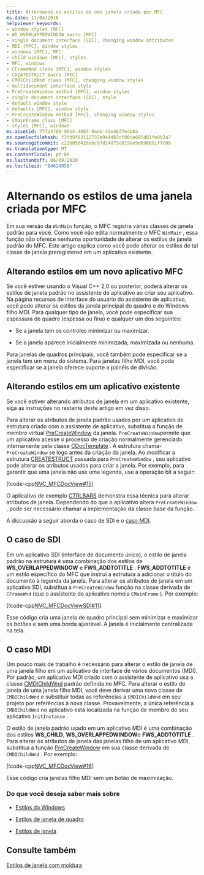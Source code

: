 ```yaml
---
title: Alternando os estilos de uma janela criada por MFC
ms.date: 11/04/2016
helpviewer_keywords:
- window styles [MFC]
- WS_OVERLAPPEDWINDOW macro [MFC]
- single document interface (SDI), changing window attributes
- MDI [MFC], window styles
- windows [MFC], MFC
- child windows [MFC], styles
- MFC, windows
- CFrameWnd class [MFC], window styles
- CREATESTRUCT macro [MFC]
- CMDIChildWnd class [MFC], changing window styles
- multidocument interface style
- PreCreateWindow method [MFC], window styles
- single document interface (SDI), style
- default window style
- defaults [MFC], window style
- PreCreateWindow method [MFC], changing window styles
- CMainFrame class [MFC]
- styles [MFC], windows
ms.assetid: 77fa4f03-96b4-4687-9ade-41e46f7e4b0a
ms.openlocfilehash: f3fd9f83112737e944d83cf00da685d81fe8b2a7
ms.sourcegitcommit: c21b05042debc97d14875e019ee9d698691ffc0b
ms.translationtype: MT
ms.contentlocale: pt-BR
ms.lasthandoff: 06/09/2020
ms.locfileid: "84624958"
---
```

# <a name="changing-the-styles-of-a-window-created-by-mfc"></a>Alternando os estilos de uma janela criada por MFC

Em sua versão da `WinMain` função, o MFC registra várias classes de janela padrão para você. Como você não edita normalmente o MFC `WinMain` , essa função não oferece nenhuma oportunidade de alterar os estilos de janela padrão do MFC. Este artigo explica como você pode alterar os estilos de tal classe de janela preregistered em um aplicativo existente.

## <a name="changing-styles-in-a-new-mfc-application"></a><a name="_core_changing_styles_in_a_new_mfc_application"></a>Alterando estilos em um novo aplicativo MFC

Se você estiver usando o Visual C++ 2,0 ou posterior, poderá alterar os estilos de janela padrão no assistente de aplicativo ao criar seu aplicativo. Na página recursos de interface do usuário do assistente de aplicativo, você pode alterar os estilos da janela principal do quadro e do Windows filho MDI. Para qualquer tipo de janela, você pode especificar sua espessura de quadro (espessa ou fina) e qualquer um dos seguintes:

- Se a janela tem os controles minimizar ou maximizar.

- Se a janela aparece inicialmente minimizada, maximizada ou nenhuma.

Para janelas de quadros principais, você também pode especificar se a janela tem um menu do sistema. Para janelas filho MDI, você pode especificar se a janela oferece suporte a painéis de divisão.

## <a name="changing-styles-in-an-existing-application"></a><a name="_core_changing_styles_in_an_existing_application"></a>Alterando estilos em um aplicativo existente

Se você estiver alterando atributos de janela em um aplicativo existente, siga as instruções no restante deste artigo em vez disso.

Para alterar os atributos de janela padrão usados por um aplicativo de estrutura criado com o assistente de aplicativo, substitua a função de membro virtual [PreCreateWindow](reference/cwnd-class.md#precreatewindow) da janela. `PreCreateWindow`permite que um aplicativo acesse o processo de criação normalmente gerenciado internamente pela classe [CDocTemplate](reference/cdoctemplate-class.md) . A estrutura chama- `PreCreateWindow` se logo antes da criação da janela. Ao modificar a estrutura [CREATESTRUCT](/windows/win32/api/winuser/ns-winuser-createstructw) passada para `PreCreateWindow` , seu aplicativo pode alterar os atributos usados para criar a janela. Por exemplo, para garantir que uma janela não use uma legenda, use a operação bit a seguir:

[!code-cpp[NVC_MFCDocView#15](codesnippet/cpp/changing-the-styles-of-a-window-created-by-mfc_1.cpp)]

O aplicativo de exemplo [CTRLBARS](../overview/visual-cpp-samples.md) demonstra essa técnica para alterar atributos de janela. Dependendo do que o aplicativo altera `PreCreateWindow` , pode ser necessário chamar a implementação da classe base da função.

A discussão a seguir aborda o caso de SDI e o [caso MDI](#_core_the_mdi_case).

## <a name="the-sdi-case"></a><a name="_core_the_sdi_case"></a>O caso de SDI

Em um aplicativo SDI (interface de documento único), o estilo de janela padrão na estrutura é uma combinação dos estilos de **WS_OVERLAPPEDWINDOW** e **FWS_ADDTOTITLE** . **FWS_ADDTOTITLE** é um estilo específico do MFC que instrui a estrutura a adicionar o título do documento à legenda da janela. Para alterar os atributos de janela em um aplicativo SDI, substitua a `PreCreateWindow` função na classe derivada de `CFrameWnd` (que o assistente de aplicativo nomeia `CMainFrame` ). Por exemplo:

[!code-cpp[NVC_MFCDocViewSDI#11](codesnippet/cpp/changing-the-styles-of-a-window-created-by-mfc_2.cpp)]

Esse código cria uma janela de quadro principal sem minimizar e maximizar os botões e sem uma borda ajustável. A janela é inicialmente centralizada na tela.

## <a name="the-mdi-case"></a><a name="_core_the_mdi_case"></a>O caso MDI

Um pouco mais de trabalho é necessário para alterar o estilo de janela de uma janela filho em um aplicativo de interface de vários documentos (MDI). Por padrão, um aplicativo MDI criado com o assistente de aplicativo usa a classe [CMDIChildWnd](reference/cmdichildwnd-class.md) padrão definida no MFC. Para alterar o estilo de janela de uma janela filho MDI, você deve derivar uma nova classe de `CMDIChildWnd` e substituir todas as referências a `CMDIChildWnd` em seu projeto por referências à nova classe. Provavelmente, a única referência a `CMDIChildWnd` no aplicativo está localizada na função de membro do seu aplicativo `InitInstance` .

O estilo de janela padrão usado em um aplicativo MDI é uma combinação dos estilos **WS_CHILD**, **WS_OVERLAPPEDWINDOW**e **FWS_ADDTOTITLE** . Para alterar os atributos de janela das janelas filho de um aplicativo MDI, substitua a função [PreCreateWindow](reference/cwnd-class.md#precreatewindow) em sua classe derivada de `CMDIChildWnd` . Por exemplo:

[!code-cpp[NVC_MFCDocView#16](codesnippet/cpp/changing-the-styles-of-a-window-created-by-mfc_3.cpp)]

Esse código cria janelas filho MDI sem um botão de maximização.

### <a name="what-do-you-want-to-know-more-about"></a>Do que você deseja saber mais sobre

- [Estilos do Windows](reference/styles-used-by-mfc.md#window-styles)

- [Estilos de janela de quadro](frame-window-styles-cpp.md)

- [Estilos de janela](/windows/win32/winmsg/window-styles)

## <a name="see-also"></a>Consulte também

[Estilos de janela com moldura](frame-window-styles-cpp.md)
